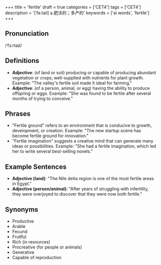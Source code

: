 +++
title = 'fertile'
draft = true
categories = ['CET4']
tags = ['CET4']
description = '[ˈfəːtail] a.肥沃的；多产的'
keywords = ['ai words', 'fertile']
+++

## Pronunciation
/ˈfɜːrtaɪl/

## Definitions
- **Adjective**: (of land or soil) producing or capable of producing abundant vegetation or crops; well-supplied with nutrients for plant growth. Example: "The valley's fertile soil made it ideal for farming."
- **Adjective**: (of a person, animal, or egg) having the ability to produce offspring or eggs. Example: "She was found to be fertile after several months of trying to conceive."

## Phrases
- "Fertile ground" refers to an environment that is conducive to growth, development, or creation. Example: "The new startup scene has become fertile ground for innovation."
- "Fertile imagination" suggests a creative mind that can generate many ideas or possibilities. Example: "She had a fertile imagination, which led her to write several best-selling novels."

## Example Sentences
- **Adjective (land)**: "The Nile delta region is one of the most fertile areas in Egypt."
- **Adjective (person/animal)**: "After years of struggling with infertility, they were overjoyed to discover that they were now both fertile."

## Synonyms
- Productive
- Arable
- Fecund
- Fruitful
- Rich (in resources)
- Procreative (for people or animals)
- Generative
- Capable of reproduction
